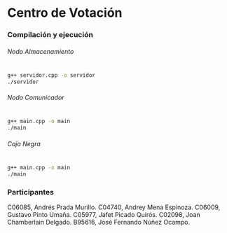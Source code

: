 # Centro de Votación

### Compilación y ejecución

###### Nodo Almacenamiento
#
```sh
g++ servidor.cpp -o servidor
./servidor
```
###### Nodo Comunicador
#
```sh
g++ main.cpp -o main
./main
```
###### Caja Negra
#
```sh
g++ main.cpp -o main
./main
```
### Participantes
C06085, Andrés Prada Murillo.
C04740, Andrey Mena Espinoza.
C06009, Gustavo Pinto Umaña.
C05977, Jafet Picado Quirós.
C02098, Joan Chamberlain Delgado.
B95616, José Fernando Núñez Ocampo.
